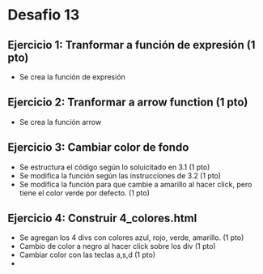 # Desafio 13 

## Ejercicio 1: Tranformar a función de expresión (1 pto)
- Se crea la función de expresión

## Ejercicio 2: Tranformar a arrow function (1 pto)
- Se crea la función arrow

## Ejercicio 3: Cambiar color de fondo  
- Se estructura el código según lo soluicitado en 3.1 (1 pto)
- Se modifica la función según las instrucciones de 3.2 (1 pto)
- Se modifica la función para que cambie a amarillo al hacer click, pero tiene el color verde por defecto. (1 pto)

## Ejercicio 4: Construir 4_colores.html
- Se agregan los 4 divs con colores azul, rojo, verde, amarillo. (1 pto)
- Cambio de color a negro al hacer click sobre los div (1 pto)
- Cambiar color con las teclas a,s,d (1 pto)
- 


